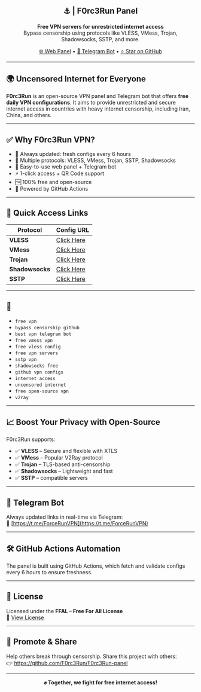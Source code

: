 ## <p align="center">⚓️ | F0rc3Run Panel</h1>
<p align="center">
  <strong>Free VPN servers for unrestricted internet access</strong><br>
  Bypass censorship using protocols like VLESS, VMess, Trojan, Shadowsocks, SSTP, and more.
</p>

<p align="center">
  <a href="https://f0rc3run.github.io/F0rc3Run-panel/" target="_blank">🌐 Web Panel</a> • 
  <a href="https://t.me/ForceRunVPN" target="_blank">📲 Telegram Bot</a> • 
  <a href="https://github.com/F0rc3Run/F0rc3Run-panel" target="_blank">⭐ Star on GitHub</a>
</p>

---

## 🌍 Uncensored Internet for Everyone

**F0rc3Run** is an open-source VPN panel and Telegram bot that offers **free daily VPN configurations**. It aims to provide unrestricted and secure internet access in countries with heavy internet censorship, including Iran, China, and others.

---

## ✅ Why F0rc3Run VPN?

- 🎯 Always updated: fresh configs every 6 hours
- 🔐 Multiple protocols: VLESS, VMess, Trojan, SSTP, Shadowsocks
- 📲 Easy-to-use web panel + Telegram bot
- ⚡ 1-click access + QR Code support
- 🆓 100% free and open-source
- 🤖 Powered by GitHub Actions

---

## 🚀 Quick Access Links

| Protocol      | Config URL |
|---------------|------------|
| **VLESS**     | [Click Here](https://raw.githubusercontent.com/F0rc3Run/F0rc3Run/refs/heads/main/splitted-by-protocol/vless.txt) |
| **VMess**     | [Click Here](https://raw.githubusercontent.com/F0rc3Run/F0rc3Run/refs/heads/main/splitted-by-protocol/vmess.txt) |
| **Trojan**    | [Click Here](https://raw.githubusercontent.com/F0rc3Run/F0rc3Run/refs/heads/main/splitted-by-protocol/trojan.txt) |
| **Shadowsocks** | [Click Here](https://raw.githubusercontent.com/F0rc3Run/F0rc3Run/refs/heads/main/splitted-by-protocol/shadowsocks.txt) |
| **SSTP** | [Click Here](https://raw.githubusercontent.com/F0rc3Run/F0rc3Run/refs/heads/main/sstp-configs/sstp_with_country.txt) |

---

## 🔎

- `free vpn`
- `bypass censorship github`
- `best vpn telegram bot`
- `free vmess vpn`
- `free vless config`
- `free vpn servers`
- `sstp vpn`
- `shadowsocks free`
- `github vpn configs`
- `internet access`
- `uncensored internet`
- `free open-source vpn`
- `v2ray`
---

## 📈 Boost Your Privacy with Open-Source

F0rc3Run supports:

- ✅ **VLESS** – Secure and flexible with XTLS
- ✅ **VMess** – Popular V2Ray protocol
- ✅ **Trojan** – TLS-based anti-censorship
- ✅ **Shadowsocks** – Lightweight and fast
- ✅ **SSTP** – compatible servers

---

## 🤖 Telegram Bot

Always updated links in real-time via Telegram:  
📲 [https://t.me/ForceRunVPN](https://t.me/ForceRunVPN)

---

## 🛠️ GitHub Actions Automation

The panel is built using GitHub Actions, which fetch and validate configs every 6 hours to ensure freshness.

---

## 📜 License

Licensed under the **FFAL – Free For All License**  
🔗 [View License](https://raw.githubusercontent.com/F0rc3Run/F0rc3Run/refs/heads/main/LICENSE)

---

## 📢 Promote & Share

Help others break through censorship. Share this project with others:  
👉 https://github.com/F0rc3Run/F0rc3Run-panel

---

<p align="center"><strong>✊️ Together, we fight for free internet access! </strong></p>
